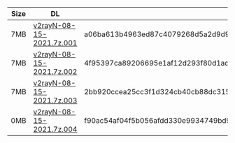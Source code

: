 |    Size   |     DL  | sha512sum |
|  ---  |  ---  |  ---  |
| 7MB | [v2rayN-08-15-2021.7z.001](https://cdn.jsdelivr.net/gh/googleians/v2rayN@main/v2rayN-08-15-2021.7z.001) | a06ba613b4963ed87c4079268d5a2d9d9feb2b7333698e095abbf80a90d3de11e89c514af4556f2e303f5ffcedadbb9631323113ba0288d99114697170637acb |
| 7MB | [v2rayN-08-15-2021.7z.002](https://cdn.jsdelivr.net/gh/googleians/v2rayN@main/v2rayN-08-15-2021.7z.002) | 4f95397ca89206695e1af12d293f80d1ad64b2154147fa24efc7f72223f7bbc479db4b63a5f93874a52a5b92ae268a21abaff8d69f213a65dce3e4cf548b3d33 |
| 7MB | [v2rayN-08-15-2021.7z.003](https://cdn.jsdelivr.net/gh/googleians/v2rayN@main/v2rayN-08-15-2021.7z.003) | 2bb920ccea25cc3f1d324cb40cb88dc31537c8e51f0d04b5a00269c8081fef74e40be362708a253dd23524257939e6fd75da88ebfd4a874c045c1ed76bf6c7a5 |
| 0MB | [v2rayN-08-15-2021.7z.004](https://cdn.jsdelivr.net/gh/googleians/v2rayN@main/v2rayN-08-15-2021.7z.004) | f90ac54af04f5b056afdd330e9934749bd9d79d9a7ac4aea76d0cbaa6f8ea683bb12f81aab1e1a43b1840a61d38677199d653fa702694b62f7fe0939bde8ff77 |
